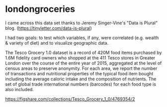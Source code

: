 # londongroceries

I came across this data set thanks to Jeremy Singer-Vine's "Data is Plural" blog. (https://tinyletter.com/data-is-plural)

I had two goals: to test which variables, if any, were correlated (e.g. wealth & variety of diet) and to visualize geographic data.

The Tesco Grocery 1.0 dataset is a record of 420M food items purchased by 1.6M fidelity card owners who shopped at the 411 Tesco stores in Greater London over the course of the entire year of 2015, aggregated at the level of census areas to preserve anonymity. For each area, we report the number of transactions and nutritional properties of the typical food item bought including the average caloric intake and the composition of nutrients. The set of global trade international numbers (barcodes) for each food type is also included.

https://figshare.com/collections/Tesco_Grocery_1_0/4769354/2
